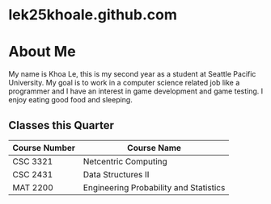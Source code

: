 # lek25khoale.github.com
# About Me
My name is Khoa Le, this is my second year as a student at Seattle Pacific University. My goal is to work in a computer science related job like a programmer and I have an interest in game development and game testing. I enjoy eating good food and sleeping.

## Classes this Quarter

| Course Number | Course Name                           |
| ------------- | --------------------                  |
| CSC 3321      | Netcentric Computing                  |
| CSC 2431      | Data Structures II                    |
| MAT 2200      | Engineering Probability and Statistics|
